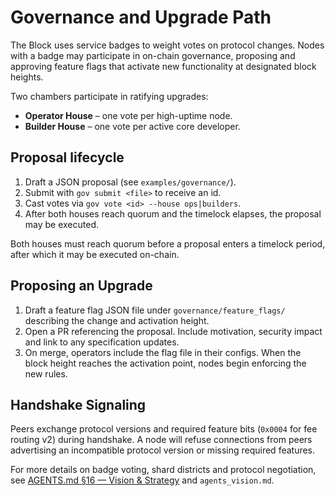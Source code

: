 # Governance and Upgrade Path

The Block uses service badges to weight votes on protocol changes. Nodes with a
badge may participate in on-chain governance, proposing and approving feature
flags that activate new functionality at designated block heights.

Two chambers participate in ratifying upgrades:

- **Operator House** – one vote per high-uptime node.
- **Builder House** – one vote per active core developer.

## Proposal lifecycle

1. Draft a JSON proposal (see `examples/governance/`).
2. Submit with `gov submit <file>` to receive an id.
3. Cast votes via `gov vote <id> --house ops|builders`.
4. After both houses reach quorum and the timelock elapses, the proposal may be executed.

Both houses must reach quorum before a proposal enters a timelock period,
after which it may be executed on-chain.

## Proposing an Upgrade

1. Draft a feature flag JSON file under `governance/feature_flags/` describing
the change and activation height.
2. Open a PR referencing the proposal. Include motivation, security impact and
link to any specification updates.
3. On merge, operators include the flag file in their configs. When the block
height reaches the activation point, nodes begin enforcing the new rules.

## Handshake Signaling

Peers exchange protocol versions and required feature bits (`0x0004` for fee
routing v2) during handshake. A node will refuse connections from peers
advertising an incompatible protocol version or missing required features.

For more details on badge voting, shard districts and protocol negotiation, see
[AGENTS.md §16 — Vision & Strategy](../AGENTS.md#16-vision-strategy)
and `agents_vision.md`.
